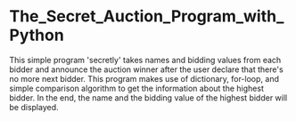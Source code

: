 # The_Secret_Auction_Program_with_Python
This simple program 'secretly' takes names and bidding values from each bidder and announce the auction winner after the user declare that there's no more next bidder. This program makes use of dictionary, for-loop, and simple comparison algorithm to get the information about the highest bidder. In the end, the name and the bidding value of the highest bidder will be displayed.
